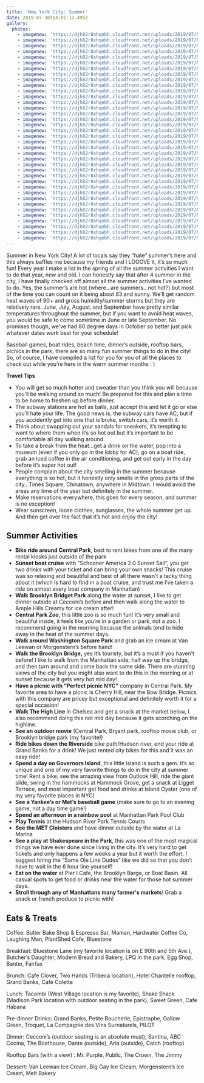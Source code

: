 ```yaml
---
title: 'New York City: Summer'
date: 2019-07-30T14:01:12.495Z
gallery:
  photos:
    - imagenew: 'https://djh82r8xhqebh.cloudfront.net/uploads/2019/07/NYCSummer-1.jpg'
    - imagenew: 'https://djh82r8xhqebh.cloudfront.net/uploads/2019/07/NYCSummer-2.jpg'
    - imagenew: 'https://djh82r8xhqebh.cloudfront.net/uploads/2019/07/NYCSummer-3.jpg'
    - imagenew: 'https://djh82r8xhqebh.cloudfront.net/uploads/2019/07/NYCSummer-4.jpg'
    - imagenew: 'https://djh82r8xhqebh.cloudfront.net/uploads/2019/07/NYCSummer-5.jpg'
    - imagenew: 'https://djh82r8xhqebh.cloudfront.net/uploads/2019/07/NYCSummer-6.jpg'
    - imagenew: 'https://djh82r8xhqebh.cloudfront.net/uploads/2019/07/NYCSummer-7.jpg'
    - imagenew: 'https://djh82r8xhqebh.cloudfront.net/uploads/2019/07/NYCSummer-8.jpg'
    - imagenew: 'https://djh82r8xhqebh.cloudfront.net/uploads/2019/07/NYCSummer-9.jpg'
    - imagenew: 'https://djh82r8xhqebh.cloudfront.net/uploads/2019/07/NYCSummer-10.jpg'
    - imagenew: 'https://djh82r8xhqebh.cloudfront.net/uploads/2019/07/NYCSummer-11.jpg'
    - imagenew: 'https://djh82r8xhqebh.cloudfront.net/uploads/2019/07/NYCSummer-12.jpg'
    - imagenew: 'https://djh82r8xhqebh.cloudfront.net/uploads/2019/07/NYCSummer-13.jpg'
    - imagenew: 'https://djh82r8xhqebh.cloudfront.net/uploads/2019/07/NYCSummer-14.jpg'
    - imagenew: 'https://djh82r8xhqebh.cloudfront.net/uploads/2019/07/NYCSummer-15.jpg'
    - imagenew: 'https://djh82r8xhqebh.cloudfront.net/uploads/2019/07/NYCSummer-16.jpg'
    - imagenew: 'https://djh82r8xhqebh.cloudfront.net/uploads/2019/07/NYCSummer-17.jpg'
    - imagenew: 'https://djh82r8xhqebh.cloudfront.net/uploads/2019/07/NYCSummer-18.jpg'
    - imagenew: 'https://djh82r8xhqebh.cloudfront.net/uploads/2019/07/NYCSummer-19.jpg'
    - imagenew: 'https://djh82r8xhqebh.cloudfront.net/uploads/2019/07/NYCSummer-20.jpg'
    - imagenew: 'https://djh82r8xhqebh.cloudfront.net/uploads/2019/07/NYCSummer-21.jpg'
    - imagenew: 'https://djh82r8xhqebh.cloudfront.net/uploads/2019/07/NYCSummer-22.jpg'
    - imagenew: 'https://djh82r8xhqebh.cloudfront.net/uploads/2019/07/NYCSummer-23.jpg'
    - imagenew: 'https://djh82r8xhqebh.cloudfront.net/uploads/2019/07/NYCSummer-24.jpg'
    - imagenew: 'https://djh82r8xhqebh.cloudfront.net/uploads/2019/07/NYCSummer-25.jpg'
    - imagenew: 'https://djh82r8xhqebh.cloudfront.net/uploads/2019/07/NYCSummer-26.jpg'
    - imagenew: 'https://djh82r8xhqebh.cloudfront.net/uploads/2019/07/NYCSummer-27.jpg'
    - imagenew: 'https://djh82r8xhqebh.cloudfront.net/uploads/2019/07/NYCSummer-28.jpg'
    - imagenew: 'https://djh82r8xhqebh.cloudfront.net/uploads/2019/07/NYCSummer-29.jpg'
    - imagenew: 'https://djh82r8xhqebh.cloudfront.net/uploads/2019/07/NYCSummer-30.jpg'
    - imagenew: 'https://djh82r8xhqebh.cloudfront.net/uploads/2019/07/NYCSummer-31.jpg'
    - imagenew: 'https://djh82r8xhqebh.cloudfront.net/uploads/2019/07/NYCSummer-32.jpg'
    - imagenew: 'https://djh82r8xhqebh.cloudfront.net/uploads/2019/07/NYCSummer-33.jpg'
    - imagenew: 'https://djh82r8xhqebh.cloudfront.net/uploads/2019/07/NYCSummer-34.jpg'
    - imagenew: 'https://djh82r8xhqebh.cloudfront.net/uploads/2019/07/NYCSummer-35.jpg'
    - imagenew: 'https://djh82r8xhqebh.cloudfront.net/uploads/2019/07/NYCSummer-36.jpg'
    - imagenew: 'https://djh82r8xhqebh.cloudfront.net/uploads/2019/07/NYCSummer-37.jpg'
---
```

Summer in New York City! A lot of locals say they “hate” summer’s here and this always baffles me because my friends and I LOOOVE it, it’s so much fun! Every year I make a list in the spring of all the summer activities I want to do that year, new and old. I can honestly say that after 4 summer in the city, I have finally checked off almost all the summer activities I’ve wanted to do. Yes, the summer’s are hot (where...are summers...not hot?) but most of the time you can count on it being about 83 and sunny. We’ll get random heat waves of 90+ and gross humidity/summer storms but they are relatively rare. June, July, August, and September have pretty similar temperatures throughout the summer, but if you want to avoid heat waves, you would be safe to come sometime in June or late September. No promises though, we’ve had 80 degree days in October so better just pick whatever dates work best for your schedule!

Baseball games, boat rides, beach time, dinner’s outside, rooftop bars, picnics in the park, there are so many fun summer things to do in the city! So, of course, I have compiled a list for you for you of all the places to check out while you’re here in the warm summer months : ) 

**Travel Tips**

* You will get so much hotter and sweatier than you think you will because you’ll be walking around so much! Be prepared for this and plan a time to be home to freshen up before dinner. 
* The subway stations are hot as balls, just accept this and let it go or else you’ll hate your life. The good news is, the subway cars have AC, but if you accidently get into one that is broke, switch cars, it’s worth it. 
* Think about swapping out your sandals for sneakers, it’s tempting to want to where them when it’s so hot out but it’s important to be comfortable all day walking around.
* To take a break from the heat...get a drink on the water, pop into a museum (even if you only go in the lobby for AC), go on a boat ride, grab an iced coffee in the air conditioning, and get out early in the day before it’s super hot out!
* People complain about the city smelling in the summer because everything is so hot, but it honestly only smells in the gross parts of the city...Times Square, Chinatown, anywhere in Midtown. I would avoid the areas any time of the year but definitely in the summer. 
* Make reservations everywhere, this goes for every season, and summer is no exception! 
* Wear sunscreen, loose clothes, sunglasses, the whole summer get up. And then get over the fact that it’s hot and enjoy the city!

## **Summer Activities** 

* **Bike ride around Central Park**, best to rent bikes from one of the many rental kiosks just outside of the park
* **Sunset boat cruise** with “Schooner America 2.0 Sunset Sail”, you get two drinks with your ticket and can bring your own snacks! This cruise was so relaxing and beautiful and best of all there wasn’t a tacky thing about it (which is hard to find in a boat cruise, and trust me I’ve taken a ride on almost every boat company in Manhattan)
* **Walk Brooklyn Bridget Park** along the water at sunset, I like to get dinner outside at Cecconi’s before and then walk along the water to Ample Hills Creamy for ice cream after!
* **Central Park Zoo**, this little zoo is so much fun! It’s very small and beautiful inside, it feels like you’re in a garden or park, not a zoo. I recommend going in the morning because the animals tend to hide away in the heat of the summer days.
* **Walk around Washington Square Park** and grab an ice cream at Van Leewan or Morgenstern’s before hand!
* **Walk the Brooklyn Bridge,** yes it’s touristy, but it’s a must if you haven’t before! I like to walk from the Manhattan side, half way up the bridge, and then turn around and come back the same side. There are stunning views of the city but you might also want to do this in the morning or at sunset because it gets very hot mid day!
* **Have a picnic with “Perfect picnic NYC”** company in Central Park. My favorite area to have a picnic is Cherry Hill, near the Bow Bridge. Picnics with this company are pricey but exceptional and definitely worth it for a special occasion!
* **Walk The High Line** in Chelsea and get a snack at the market below, I also recommend doing this not mid day because it gets scorching on the highline.
* **See an outdoor movie** (Central Park, Bryant park, rooftop movie club, or Brooklyn bridge park (my favorite!)
* **Ride bikes down the Riverside** bike path/Hudson river, end your ride at Grand Banks for a drink! We just rented city bikes for this and it was an easy ride!
* **Spend a day on Governors Island**, this little island is such a gem. It’s so unique and one of my very favorite things to do in the city at summer time! Rent a bike, see the amazing view from Outlook Hill, ride the giant slide, swing in the hammocks at Hammock Grove, get a snack at Ligget Terrace, and most important get food and drinks at Island Oyster (one of my very favorite places in NYC)
* **See a Yankee’s or Met’s baseball game** (make sure to go to an evening game, not a day time game!)
* **Spend an afternoon in a rainbow pool** at Manhattan Park Pool Club
* **Play Tennis** at the Hudson River Park Tennis Courts
* **See the MET Cloisters** and have dinner outside by the water at La Marina
* **See a play at Shakespeare in the Park**, this was one of the most magical things we have ever done since living in the city. It’s very hard to get tickets and only happens a few weeks a year but it worth the effort. I suggest hiring the “Same Ole Line Dudes” like we did so that you don’t have to wait in the 6 hour line yourself!
* **Eat on the water** at Pier I Cafe, the Brooklyn Barge, or Boat Basin. All casual spots to get food or drinks near the water for those hot summer days.
* **Stroll through any of Manhattans many farmer's markets**! Grab a snack or french produce to picnic with!

## **Eats & Treats**

Coffee: Butler Bake Shop & Espresso Bar, Maman, Hardwater Coffee Co, Laughing Man, PlantShed Cafe, Bluestone

Breakfast: Bluestone Lane (my favorite location is on E 90th and 5th Ave.), Butcher’s Daughter, Modern Bread and Bakery, LPQ in the park, Egg Shop, Banter, Fairfax

Brunch: Cafe Clover, Two Hands (Tribeca location), Hotel Chantelle rooftop, Grand Banks, Cafe Colette

Lunch: Tacombi (West Village location is my favorite), Shake Shack (Madison Park location with outdoor seating in the park), Sweet Green, Cafe Habana

Pre-dinner Drinks: Grand Banks, Petite Boucherie, Epistrophe, Gallow Green, Troquet, La Compagnie des Vins Surnaturels, PILOT

Dinner: Cecconi’s (outdoor seating is an absolute must), Santina, ABC Cocina, The Boathouse, Dante (outside), Aria (outside), Catch (rooftop)

Rooftop Bars (with a view) : Mr. Purple, Public, The Crown, The Jimmy 

Dessert: Van Leewan Ice Cream, Big Gay Ice Cream, Morgenstern’s Ice Cream, Melt Bakery
